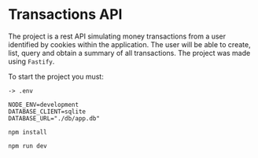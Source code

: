 # Transactions API

The project is a rest API simulating money transactions from a user identified by cookies within the application. The user will be able to create, list, query and obtain a summary of all transactions. The project was made using `Fastify`.

To start the project you must:

``` 
-> .env

NODE_ENV=development
DATABASE_CLIENT=sqlite
DATABASE_URL="./db/app.db"
```

 ```
 npm install
 ```
 ```
 npm run dev
 ```
